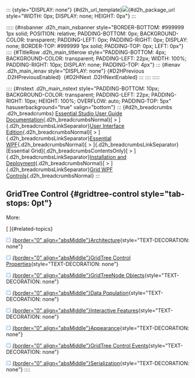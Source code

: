::: {style="DISPLAY: none"}
[](ms-xhelp:///?Id=d2h_url_template){#d2h_url_template}![](!package_url!){#d2h_package_url style="WIDTH: 0px; DISPLAY: none; HEIGHT: 0px"}
:::

::::: {#nsbanner .d2h_main_nsbanner style="BORDER-BOTTOM: #999999 1px solid; POSITION: relative; PADDING-BOTTOM: 0px; BACKGROUND-COLOR: transparent; PADDING-LEFT: 0px; PADDING-RIGHT: 0px; DISPLAY: none; BORDER-TOP: #999999 1px solid; PADDING-TOP: 0px; LEFT: 0px"}
:::: {#TitleRow .d2h_main_titlerow style="PADDING-BOTTOM: 4px; BACKGROUND-COLOR: transparent; PADDING-LEFT: 22px; WIDTH: 100%; PADDING-RIGHT: 10px; DISPLAY: none; PADDING-TOP: 4px"}
::: {#ienav .d2h_main_ienav style="DISPLAY: none"}
[](ms-xhelp:///?Id=b49c9acc-5b36-4259-a607-55ab335aced8){#D2HPrevious .D2HPreviousEnabled}  [](ms-xhelp:///?Id=aef8b314-d73f-4046-ba06-2828b2f69c66){#D2HNext .D2HNextEnabled}
:::
::::
:::::

:::: {#nstext .d2h_main_nstext style="PADDING-BOTTOM: 10px; BACKGROUND-COLOR: transparent; PADDING-LEFT: 22px; PADDING-RIGHT: 10px; HEIGHT: 100%; OVERFLOW: auto; PADDING-TOP: 5px" hasuserbackground="true" valign="bottom"}
::: {#d2h_breadcrumbs .d2h_breadcrumbs}
[Essential Studio User Guide Documentation](ms-xhelp:///?Id=12457748-09e3-4d74-a240-8e049cedf030){.d2h_breadcrumbsNormal}[ \> ]{.d2h_breadcrumbsLinkSeparator}[User Interface Edition](ms-xhelp:///?Id=c29296b7-531c-413b-a0ec-488ca1f7f669){.d2h_breadcrumbsNormal}[ \> ]{.d2h_breadcrumbsLinkSeparator}[Essential WPF](ms-xhelp:///?Id=7f4f82c5-151c-4262-94d0-75c4626c77bc){.d2h_breadcrumbsNormal}[ \> ]{.d2h_breadcrumbsLinkSeparator}[Essential Grid]{.d2h_breadcrumbsContentsOnly}[ \> ]{.d2h_breadcrumbsLinkSeparator}[Installation and Deployment](ms-xhelp:///?Id=094c35c7-db8e-4341-9619-16644b2a4e34){.d2h_breadcrumbsNormal}[ \> ]{.d2h_breadcrumbsLinkSeparator}[Grid WPF Controls](ms-xhelp:///?Id=1249c159-5431-465a-b1af-1cf1e5e90ac8){.d2h_breadcrumbsNormal}
:::

## GridTree Control {#gridtree-control style="tab-stops: 0pt"}

More:

[ ]{#related-topics}

[![](button.gif){border="0" align="absMiddle"}Architecture](ms-xhelp:///?Id=aef8b314-d73f-4046-ba06-2828b2f69c66){style="TEXT-DECORATION: none"}

[![](button.gif){border="0" align="absMiddle"}GridTree Control Properties](ms-xhelp:///?Id=63cb7aab-c42b-4970-b860-56f828069314){style="TEXT-DECORATION: none"}

[![](button.gif){border="0" align="absMiddle"}GridTreeNode Objects](ms-xhelp:///?Id=db0a6171-a693-487d-b720-2dd68873e441){style="TEXT-DECORATION: none"}

[![](button.gif){border="0" align="absMiddle"}Data Population](ms-xhelp:///?Id=bda95dd3-cf2d-4c9e-a3fb-90587659b211){style="TEXT-DECORATION: none"}

[![](button.gif){border="0" align="absMiddle"}Interactive Features](ms-xhelp:///?Id=3710b2a0-834c-4124-8565-0e34bfe555b5){style="TEXT-DECORATION: none"}

[![](button.gif){border="0" align="absMiddle"}Appearance](ms-xhelp:///?Id=21666b74-a42a-454f-87cc-ba3a5f25183c){style="TEXT-DECORATION: none"}

[![](button.gif){border="0" align="absMiddle"}GridTree Control Events](ms-xhelp:///?Id=5f2e6bf5-0d0a-41fa-8473-e47d0e621872){style="TEXT-DECORATION: none"}

[![](button.gif){border="0" align="absMiddle"}Serialization](ms-xhelp:///?Id=d4492011-04db-41e8-9435-d609101a5304){style="TEXT-DECORATION: none"}
::::
